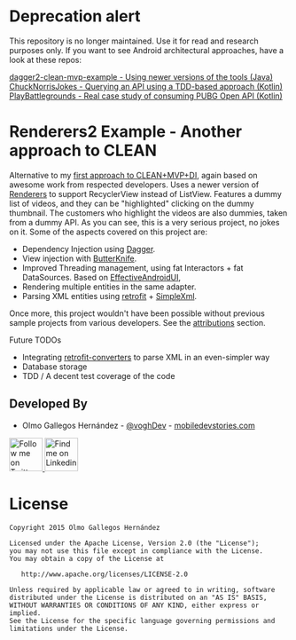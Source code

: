 # Deprecation alert

This repository is no longer maintained. Use it for read and research purposes only.
If you want to see Android architectural approaches, have a look at these repos:

[dagger2-clean-mvp-example - Using newer versions of the tools (Java)](https://github.com/voghDev/dagger2-clean-mvp-example)
[ChuckNorrisJokes - Querying an API using a TDD-based approach (Kotlin)](https://github.com/voghDev/ChuckNorrisJokes)
[PlayBattlegrounds - Real case study of consuming PUBG Open API (Kotlin)](https://github.com/voghDev/PlayBattlegrounds)

# Renderers2 Example - Another approach to CLEAN

Alternative to my [first approach to CLEAN+MVP+DI][1], again based on awesome work from respected developers.
Uses a newer version of [Renderers][2] to support RecyclerView instead of ListView.
Features a dummy list of videos, and they can be "highlighted" clicking on the dummy thumbnail. The customers who highlight the videos are also dummies, taken from a dummy API. As you can see, this is a very serious project, no jokes on it.
Some of the aspects covered on this project are:

* Dependency Injection using [Dagger][3].
* View injection with [ButterKnife][4].
* Improved Threading management, using fat Interactors + fat DataSources. Based on [EffectiveAndroidUI][5],
* Rendering multiple entities in the same adapter.
* Parsing XML entities using [retrofit][6] + [SimpleXml][7].

Once more, this project wouldn't have been possible without previous sample projects from various developers. See the [attributions][1] section.

Future TODOs

* Integrating [retrofit-converters][8] to parse XML in an even-simpler way
* Database storage
* TDD / A decent test coverage of the code

Developed By
------------

* Olmo Gallegos Hernández - [@voghDev][9] - [mobiledevstories.com][10]

<a href="http://twitter.com/voghDev">
  <img alt="Follow me on Twitter" src="https://image.freepik.com/iconos-gratis/twitter-logo_318-40209.jpg" height="60" width="60" />
</a>
<a href="https://www.linkedin.com/profile/view?id=91543271">
  <img alt="Find me on Linkedin" src="https://image.freepik.com/iconos-gratis/boton-del-logotipo-linkedin_318-84979.png" height="60" width="60" />
</a>

# License

    Copyright 2015 Olmo Gallegos Hernández

    Licensed under the Apache License, Version 2.0 (the "License");
    you may not use this file except in compliance with the License.
    You may obtain a copy of the License at

       http://www.apache.org/licenses/LICENSE-2.0

    Unless required by applicable law or agreed to in writing, software
    distributed under the License is distributed on an "AS IS" BASIS,
    WITHOUT WARRANTIES OR CONDITIONS OF ANY KIND, either express or implied.
    See the License for the specific language governing permissions and
    limitations under the License.


[1]: https://github.com/voghDev/dagger2-clean-mvp-example
[2]: https://github.com/pedrovgs/Renderers
[3]: https://github.com/google/dagger
[4]: https://github.com/JakeWharton/butterknife
[5]: https://github.com/pedrovgs/EffectiveAndroidUI
[6]: https://github.com/square/retrofit
[7]: http://simple.sourceforge.net/
[8]: https://github.com/square/retrofit/tree/master/retrofit-converters
[9]: http://twitter.com/voghDev
[10]: http://www.mobiledevstories.com
